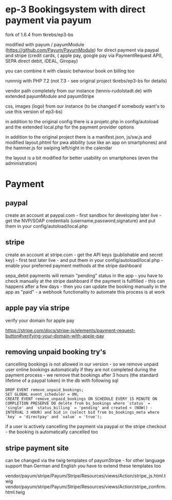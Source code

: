 # ep-3 Bookingsystem with direct payment via payum  
fork of 1.6.4 from tkrebs/ep3-bs

modified with payum / payumModule (https://github.com/Payum/PayumModule) for direct payment via paypal and stripe (credit cards, ( apple pay, google pay via PaymentRequest API), SEPA direct debit, iDEAL, Giropay) 

you can combine it with classic behaviour book on billing too

runnnig with PHP 7.2 (not 7.3 - see original project tkrebs/ep3-bs for details) 

vendor path completely from our instance (tennis-rudolstadt.de) with extended payumModule and payumStripe

css, images (logo) from our instance (to be changed if somebody want's to use this version of ep3-bs)

in addition to the original config there is a projetc.php in config/autoload and the extended local.php for the payment provider options 

in addition to the original project there is a manifest.json, js/sw.js and modified layout.phtml for pwa abbility (use like an app on smartphones) and the hammer.js for swiping left/right in the calendar

the layout is a bit modified for better usability on smartphones (even the administration)



# Payment

## paypal
create an account at paypal.com - first sandbox for developing later live - get the NVP/SOAP credentials (username,password,signature) and put them in your config/autoload/local.php

## stripe
create an account at stripe.com - get the API keys (publishable and secret key) - first test later live - and put them in your config/autoload/local.php - enable your preferred payment methods at the stripe dashboard

sepa_debit payments will remain "pending" status in the app - you have to check manually at the stripe dashboard if the payment is fullfilled - this can happens after a few days - then you can update the booking manually in the app as "paid" - a webhook functionality to automate this process is at work

## apple pay via stripe
verify your domain for apple pay

https://stripe.com/docs/stripe-js/elements/payment-request-button#verifying-your-domain-with-apple-pay

## removing unpaid booking try's
cancelling bookings is not allowed in our version - so we remove unpaid user online bookings automatically if they are not completed during the payment process - we remove that bookings after 3 hours (the standard lifetime of a paypal token) in the db with following sql
```
DROP EVENT remove_unpaid_bookings;
SET GLOBAL event_scheduler = ON;
CREATE EVENT remove_unpaid_bookings ON SCHEDULE EVERY 15 MINUTE ON COMPLETION PRESERVE DO delete from bs_bookings where `status` = 'single' and `status_billing` = 'pending' and created < (NOW() - INTERVAL 3 HOUR) and bid in (select bid from bs_bookings_meta where `key` = 'directpay' and `value` = 'true');
```
if a user is actively cancelling the payment via paypal or the stripe checkout - the booking is automatically cancelled too 

## stripe payment site
can be changed via the twig templates of payumStripe - for other language support than German and English you have to extend these templates too

vendor/payum/stripe/Payum/Stripe/Resources/views/Action/stripe_js.html.twig
vendor/payum/stripe/Payum/Stripe/Resources/views/Action/stripe_confirm.html.twig
 
